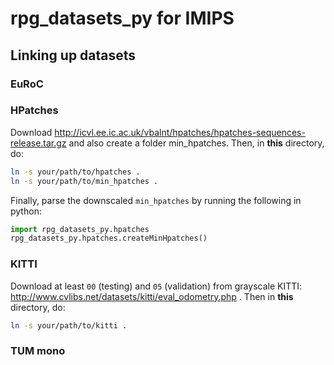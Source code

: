 # rpg_datasets_py for IMIPS

## Linking up datasets

### EuRoC

### HPatches

Download http://icvl.ee.ic.ac.uk/vbalnt/hpatches/hpatches-sequences-release.tar.gz and also create a folder min_hpatches. Then, in **this** directory, do:
```bash
ln -s your/path/to/hpatches .
ln -s your/path/to/min_hpatches .
```
Finally, parse the downscaled `min_hpatches` by running the following in python:
```python
import rpg_datasets_py.hpatches
rpg_datasets_py.hpatches.createMinHpatches()
```

### KITTI

Download at least `00` (testing) and `05` (validation) from grayscale KITTI: http://www.cvlibs.net/datasets/kitti/eval_odometry.php . Then in **this** directory, do:
```bash
ln -s your/path/to/kitti .
```

### TUM mono
